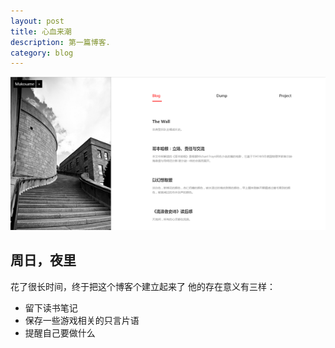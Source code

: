 ```yaml
---
layout: post
title: 心血来潮
description: 第一篇博客.
category: blog
---
```

 ![image](pics\new.png)

## 周日，夜里
花了很长时间，终于把这个博客个建立起来了
他的存在意义有三样：
* 留下读书笔记
* 保存一些游戏相关的只言片语
* 提醒自己要做什么



[Mukosame]:    http://mukosame.github.io  "Mukosame"



